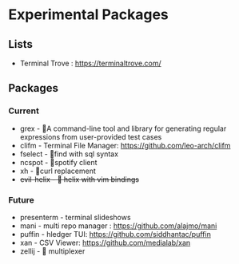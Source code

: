 # Experimental Packages

## Lists

* Terminal Trove : https://terminaltrove.com/

## Packages

### Current

* grex - 🦀A command-line tool and library for generating regular expressions from user-provided test cases
* clifm - Terminal File Manager: https://github.com/leo-arch/clifm
* fselect - 🦀find with sql syntax
* ncspot - 🦀spotify client
* xh - 🦀curl replacement
* ~~evil-helix - 🦀 helix with vim bindings~~


### Future

* presenterm - terminal slideshows
* mani - multi repo manager : https://github.com/alajmo/mani
* puffin - hledger TUI: https://github.com/siddhantac/puffin
* xan - CSV Viewer: https://github.com/medialab/xan
* zellij - 🦀 multiplexer
